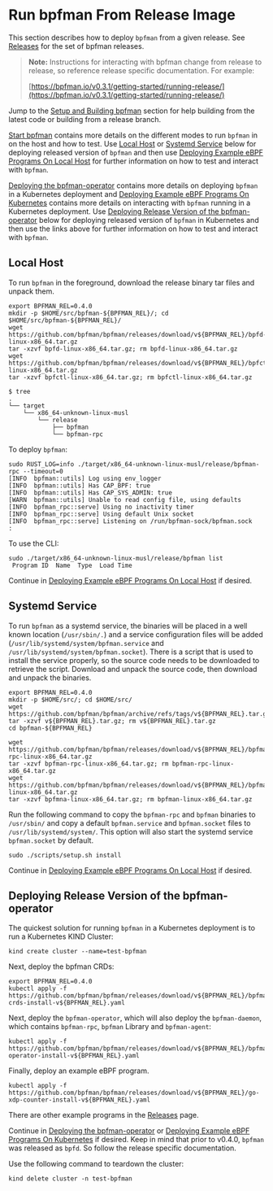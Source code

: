 # Run bpfman From Release Image

This section describes how to deploy `bpfman` from a given release.
See [Releases](https://github.com/bpfman/bpfman/releases) for the set of bpfman
releases.

> **Note:** Instructions for interacting with bpfman change from release to release, so reference
> release specific documentation. For example:
>
>    [https://bpfman.io/v0.3.1/getting-started/running-release/](https://bpfman.io/v0.3.1/getting-started/running-release/)

Jump to the [Setup and Building bpfman](./building-bpfman.md) section
for help building from the latest code or building from a release branch.

[Start bpfman](example-bpf-local.md#start-bpfman) contains more details on the different
modes to run `bpfman` in on the host and how to test.
Use [Local Host](#local-host) or [Systemd Service](#systemd-service)
below for deploying released version of `bpfman` and then use
[Deploying Example eBPF Programs On Local Host](./example-bpf-local.md)
for further information on how to test and interact with `bpfman`. 

[Deploying the bpfman-operator](../developer-guide/operator-quick-start.md) contains
more details on deploying `bpfman` in a Kubernetes deployment and
[Deploying Example eBPF Programs On Kubernetes](./example-bpf-k8s.md) contains
more details on interacting with `bpfman` running in a Kubernetes deployment.
Use [Deploying Release Version of the bpfman-operator](#deploying-release-version-of-the-bpfman-operator)
below for deploying released version of `bpfman` in Kubernetes and then use the
links above for further information on how to test and interact with `bpfman`. 

## Local Host

To run `bpfman` in the foreground, download the release binary tar files and unpack them.

```console
export BPFMAN_REL=0.4.0
mkdir -p $HOME/src/bpfman-${BPFMAN_REL}/; cd $HOME/src/bpfman-${BPFMAN_REL}/
wget https://github.com/bpfman/bpfman/releases/download/v${BPFMAN_REL}/bpfd-linux-x86_64.tar.gz
tar -xzvf bpfd-linux-x86_64.tar.gz; rm bpfd-linux-x86_64.tar.gz
wget https://github.com/bpfman/bpfman/releases/download/v${BPFMAN_REL}/bpfctl-linux-x86_64.tar.gz
tar -xzvf bpfctl-linux-x86_64.tar.gz; rm bpfctl-linux-x86_64.tar.gz

$ tree
.
└── target
    └── x86_64-unknown-linux-musl
        └── release
            ├── bpfman
            └── bpfman-rpc
```

To deploy `bpfman`:

```console
sudo RUST_LOG=info ./target/x86_64-unknown-linux-musl/release/bpfman-rpc --timeout=0
[INFO  bpfman::utils] Log using env_logger
[INFO  bpfman::utils] Has CAP_BPF: true
[INFO  bpfman::utils] Has CAP_SYS_ADMIN: true
[WARN  bpfman::utils] Unable to read config file, using defaults
[INFO  bpfman_rpc::serve] Using no inactivity timer
[INFO  bpfman_rpc::serve] Using default Unix socket
[INFO  bpfman_rpc::serve] Listening on /run/bpfman-sock/bpfman.sock
:
```

To use the CLI:

```console
sudo ./target/x86_64-unknown-linux-musl/release/bpfman list
 Program ID  Name  Type  Load Time
```

Continue in [Deploying Example eBPF Programs On Local Host](./example-bpf-local.md) if desired.

## Systemd Service

To run `bpfman` as a systemd service, the binaries will be placed in a well known location
(`/usr/sbin/.`) and a service configuration files will be added
(`/usr/lib/systemd/system/bpfman.service` and `/usr/lib/systemd/system/bpfman.socket`).
There is a script that is used to install the service properly, so the source code needs
to be downloaded to retrieve the script.
Download and unpack the source code, then download and unpack the binaries.

```console
export BPFMAN_REL=0.4.0
mkdir -p $HOME/src/; cd $HOME/src/
wget https://github.com/bpfman/bpfman/archive/refs/tags/v${BPFMAN_REL}.tar.gz
tar -xzvf v${BPFMAN_REL}.tar.gz; rm v${BPFMAN_REL}.tar.gz
cd bpfman-${BPFMAN_REL}

wget https://github.com/bpfman/bpfman/releases/download/v${BPFMAN_REL}/bpfman-rpc-linux-x86_64.tar.gz
tar -xzvf bpfman-rpc-linux-x86_64.tar.gz; rm bpfman-rpc-linux-x86_64.tar.gz
wget https://github.com/bpfman/bpfman/releases/download/v${BPFMAN_REL}/bpfman-linux-x86_64.tar.gz
tar -xzvf bpfmna-linux-x86_64.tar.gz; rm bpfman-linux-x86_64.tar.gz
```

Run the following command to copy the `bpfman-rpc` and `bpfman` binaries to `/usr/sbin/` and copy a
default `bpfman.service` and `bpfman.socket` files to `/usr/lib/systemd/system/`.
This option will also start the systemd service `bpfman.socket` by default.

```console
sudo ./scripts/setup.sh install
```

Continue in [Deploying Example eBPF Programs On Local Host](./example-bpf-local.md) if desired.

## Deploying Release Version of the bpfman-operator

The quickest solution for running `bpfman` in a Kubernetes deployment is to run a
Kubernetes KIND Cluster:

```console
kind create cluster --name=test-bpfman
```

Next, deploy the bpfman CRDs:

```console
export BPFMAN_REL=0.4.0
kubectl apply -f  https://github.com/bpfman/bpfman/releases/download/v${BPFMAN_REL}/bpfman-crds-install-v${BPFMAN_REL}.yaml
```

Next, deploy the `bpfman-operator`, which will also deploy the `bpfman-daemon`, which contains
`bpfman-rpc`, `bpfman` Library and `bpfman-agent`:

```console
kubectl apply -f https://github.com/bpfman/bpfman/releases/download/v${BPFMAN_REL}/bpfman-operator-install-v${BPFMAN_REL}.yaml
```

Finally, deploy an example eBPF program.

```console
kubectl apply -f https://github.com/bpfman/bpfman/releases/download/v${BPFMAN_REL}/go-xdp-counter-install-v${BPFMAN_REL}.yaml
```

There are other example programs in the [Releases](https://github.com/bpfman/bpfman/releases)
page.

Continue in [Deploying the bpfman-operator](../developer-guide/operator-quick-start.md) or
[Deploying Example eBPF Programs On Kubernetes](./example-bpf-k8s.md) if desired.
Keep in mind that prior to v0.4.0, `bpfman` was released as `bpfd`.
So follow the release specific documentation.

Use the following command to teardown the cluster:

```console
kind delete cluster -n test-bpfman
```
